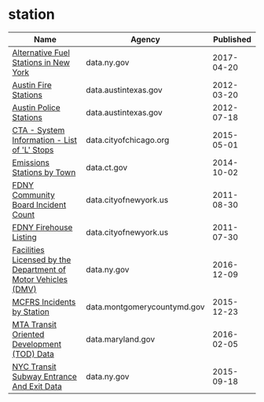 # station

Name | Agency | Published
---- | ---- | ---------
[Alternative Fuel Stations in New York](../datasets/bpkx-gmh7.md) | data.ny.gov | 2017-04-20
[Austin Fire Stations](../datasets/64cq-wf5u.md) | data.austintexas.gov | 2012-03-20
[Austin Police Stations](../datasets/jmp6-p8e2.md) | data.austintexas.gov | 2012-07-18
[CTA - System Information - List of 'L' Stops](../datasets/8pix-ypme.md) | data.cityofchicago.org | 2015-05-01
[Emissions Stations by Town](../datasets/q8eg-b88c.md) | data.ct.gov | 2014-10-02
[FDNY Community Board Incident Count](../datasets/rtc6-e7ff.md) | data.cityofnewyork.us | 2011-08-30
[FDNY Firehouse Listing](../datasets/hc8x-tcnd.md) | data.cityofnewyork.us | 2011-07-30
[Facilities Licensed by the Department of Motor Vehicles (DMV)](../datasets/nhjr-rpi2.md) | data.ny.gov | 2016-12-09
[MCFRS Incidents by Station](../datasets/mf5d-mtzf.md) | data.montgomerycountymd.gov | 2015-12-23
[MTA Transit Oriented Development (TOD) Data](../datasets/cqt2-ypem.md) | data.maryland.gov | 2016-02-05
[NYC Transit Subway Entrance And Exit Data](../datasets/i9wp-a4ja.md) | data.ny.gov | 2015-09-18

